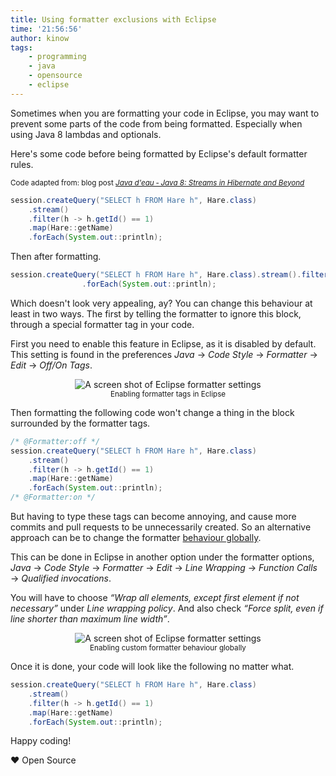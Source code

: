 ```yaml
---
title: Using formatter exclusions with Eclipse
time: '21:56:56'
author: kinow
tags: 
    - programming
    - java
    - opensource
    - eclipse
---
```


Sometimes when you are formatting your code in Eclipse, you may want to prevent
some parts of the code from being formatted. Especially when using Java 8 lambdas
and optionals.

Here's some code before being formatted by Eclipse's default formatter rules.

<small>Code adapted from: blog post <a href="http://javadeau.lawesson.se/2016/10/java-8-streams-in-hibernate-and-beyond.html"><i>Java d'eau &dash; Java 8: Streams in Hibernate and Beyond</i></a></small>

```java
session.createQuery("SELECT h FROM Hare h", Hare.class)
    .stream()
    .filter(h -> h.getId() == 1)
    .map(Hare::getName)
    .forEach(System.out::println);
```

Then after formatting.

```java
session.createQuery("SELECT h FROM Hare h", Hare.class).stream().filter(h -> h.getId() == 1).map(Hare::getName)
                .forEach(System.out::println);
```

Which doesn't look very appealing, ay? You can change this behaviour at least in two ways.
The first by telling the formatter to ignore this block, through a special formatter tag in your code.

First you need to enable this feature in Eclipse, as it is disabled by default. This setting is found in
the preferences *Java* &rarr; *Code Style* &rarr; *Formatter* &rarr; *Edit* &rarr; *Off/On Tags*.

<p style='text-align: center;'>
<img style="display: inline" class="ui image" src="{{assets['formatter-tags']}}" alt="A screen shot of Eclipse formatter settings" title="Enabling formatter tags in Eclipse" />
<br/>
<small>Enabling formatter tags in Eclipse</small>
</p>

Then formatting the following code won't change a thing in the block surrounded by the formatter tags.

```java
/* @Formatter:off */
session.createQuery("SELECT h FROM Hare h", Hare.class)
    .stream()
    .filter(h -> h.getId() == 1)
    .map(Hare::getName)
    .forEach(System.out::println);
/* @Formatter:on */
```

But having to type these tags can become annoying, and cause more commits and pull requests to be
unnecessarily created. So an alternative approach can be to change the formatter
[behaviour globally](https://stackoverflow.com/a/34492247/1762101).

This can be done in Eclipse in another option under the formatter options, *Java* &rarr; *Code Style*
&rarr; *Formatter* &rarr; *Edit* &rarr; *Line Wrapping* &rarr; *Function Calls* &rarr;
*Qualified invocations*.

You will have to choose *&ldquo;Wrap all elements, except first element if not necessary&rdquo;*
under *Line wrapping policy*. And also check *&ldquo;Force split, even if line shorter than
maximum line width&rdquo;*.

<p style='text-align: center;'>
<img style="display: inline" class="ui image" src="{{assets['global-setting']}}" alt="A screen shot of Eclipse formatter settings" title="Enabling custom formatter behaviour globally" />
<br/>
<small>Enabling custom formatter behaviour globally</small>
</p>

Once it is done, your code will look like the following no matter what.

```java
session.createQuery("SELECT h FROM Hare h", Hare.class)
    .stream()
    .filter(h -> h.getId() == 1)
    .map(Hare::getName)
    .forEach(System.out::println);
```

Happy coding!

&hearts; Open Source

